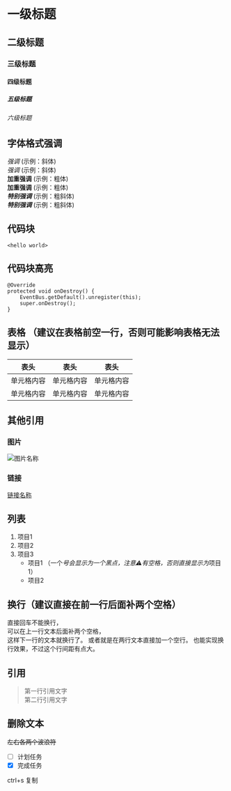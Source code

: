 # 一级标题  
## 二级标题  
### 三级标题  
#### 四级标题  
##### 五级标题  
###### 六级标题  

## 字体格式强调  
*强调*  (示例：斜体)  
 _强调_  (示例：斜体)  
**加重强调**  (示例：粗体)  
 __加重强调__ (示例：粗体)  
***特别强调*** (示例：粗斜体)  
___特别强调___  (示例：粗斜体)  

## 代码块  
`<hello world>`

## 代码块高亮  
```
@Override  
protected void onDestroy() {  
    EventBus.getDefault().unregister(this);  
    super.onDestroy();  
}  
```  
## 表格 （建议在表格前空一行，否则可能影响表格无法显示） 
 
 表头  | 表头  | 表头
 ---- | ----- | ------  
 单元格内容  | 单元格内容 | 单元格内容 
 单元格内容  | 单元格内容 | 单元格内容  

## 其他引用  
### 图片  
![图片名称](https://www.baidu.com/img/bd_logo1.png#pic_center)  
### 链接  
[链接名称](https://www.baidu.com/)

## 列表 
1. 项目1  
2. 项目2  
3. 项目3  
   * 项目1 （一个*号会显示为一个黑点，注意⚠️有空格，否则直接显示为*项目1） 
   * 项目2

## 换行（建议直接在前一行后面补两个空格）
直接回车不能换行，  
可以在上一行文本后面补两个空格，  
这样下一行的文本就换行了。
或者就是在两行文本直接加一个空行。
也能实现换行效果，不过这个行间距有点大。

## 引用
> 第一行引用文字  
> 第二行引用文字

## 删除文本
~~左右各两个波浪符~~

- [ ] 计划任务 
- [x] 完成任务

<kdb>ctrl+s 复制<kdb>
